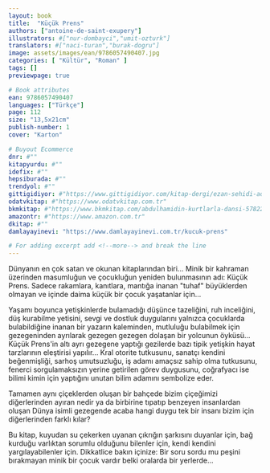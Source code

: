 ```yaml
---
layout: book
title:  "Küçük Prens"
authors: ["antoine-de-saint-exupery"]
illustrators: #["nur-dombayci","umit-ozturk"]
translators: #["naci-turan","burak-dogru"]
image: assets/images/ean/9786057490407.jpg
categories: [ "Kültür", "Roman" ]
tags: []
previewpage: true

# Book attributes
ean: 9786057490407
languages: ["Türkçe"]
page: 112
size: "13,5x21cm"
publish-number: 1
cover: "Karton"

# Buyout Ecommerce
dnr: #""
kitapyurdu: #""
idefix: #""
hepsiburada: #""
trendyol: #""
gittigidiyor: #"https://www.gittigidiyor.com/kitap-dergi/ezan-sehidi-adnan-menderes_pdp_732728793"
odatvkitap: #"https://www.odatvkitap.com.tr"
bkmkitap: #"https://www.bkmkitap.com/abdulhamidin-kurtlarla-dansi-578226"
amazontr: #"https://www.amazon.com.tr"
dkitap: #""
damlayayinevi: "https://www.damlayayinevi.com.tr/kucuk-prens"

# For adding excerpt add <!--more--> and break the line
---
```

Dünyanın en çok satan ve okunan kitaplarından biri... Minik bir kahraman üzerinden masumluğun ve çocukluğun yeniden bulunmasının adı: Küçük Prens. Sadece rakamlara, kanıtlara, mantığa inanan "tuhaf" büyüklerden olmayan ve içinde daima küçük bir çocuk yaşatanlar için...

Yaşamı boyunca yetişkinlerde bulamadığı düşünce tazeliğini, ruh inceliğini, düş kurabilme yetisini, sevgi ve dostluk duygularını yalnızca çocuklarda bulabildiğine inanan bir yazarın kaleminden, mutluluğu bulabilmek için gezegeninden ayrılarak gezegen gezegen dolaşan bir yolcunun öyküsü... Küçük Prens'in altı ayrı gezegene yaptığı gezilerde bazı tipik yetişkin hayat tarzlarının eleştirisi yapılır... Kral otorite tutkusunu, sanatçı kendini beğenmişliği, sarhoş umutsuzluğu, iş adamı amaçsız sahip olma tutkusunu, fenerci sorgulamaksızın yerine getirilen görev duygusunu, coğrafyacı ise bilimi kimin için yaptığını unutan bilim adamını sembolize eder.

Tamamen aynı çiçeklerden oluşan bir bahçede bizim çiçeğimizi diğerlerinden ayıran nedir ya da birbirine tıpatıp benzeyen insanlardan oluşan Dünya isimli gezegende acaba hangi duygu tek bir insanı bizim için diğerlerinden farklı kılar?

Bu kitap, kuyudan su çekerken uyanan çıkrığın şarkısını duyanlar için, bağ kurduğu varlıktan sorumlu olduğunu bilenler için, kendi kendini yargılayabilenler için. Dikkatlice bakın içinize: Bir soru sordu mu peşini bırakmayan minik bir çocuk vardır belki oralarda bir yerlerde...


<!--more--> 